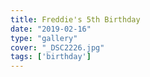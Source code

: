 ```yaml
---
title: Freddie's 5th Birthday
date: "2019-02-16"
type: "gallery"
cover: "_DSC2226.jpg"
tags: ['birthday']
---
```

